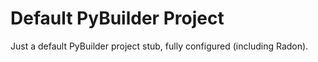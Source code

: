 # Default PyBuilder Project

Just a default PyBuilder project stub, fully configured (including Radon).
